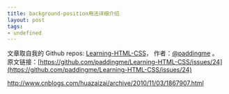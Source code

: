 ```yaml
---
title: background-position用法详细介绍
layout: post
tags:
- undefined
---
```



 文章取自我的 Github  repos: [Learning-HTML-CSS](https://github.com/paddingme/Learning-HTML-CSS)， 作者：[@paddingme](http://padding.me/about.html) 。  
原文链接：[https://github.com/paddingme/Learning-HTML-CSS/issues/24](https://github.com/paddingme/Learning-HTML-CSS/issues/24)

http://www.cnblogs.com/huazaizai/archive/2010/11/03/1867907.html
